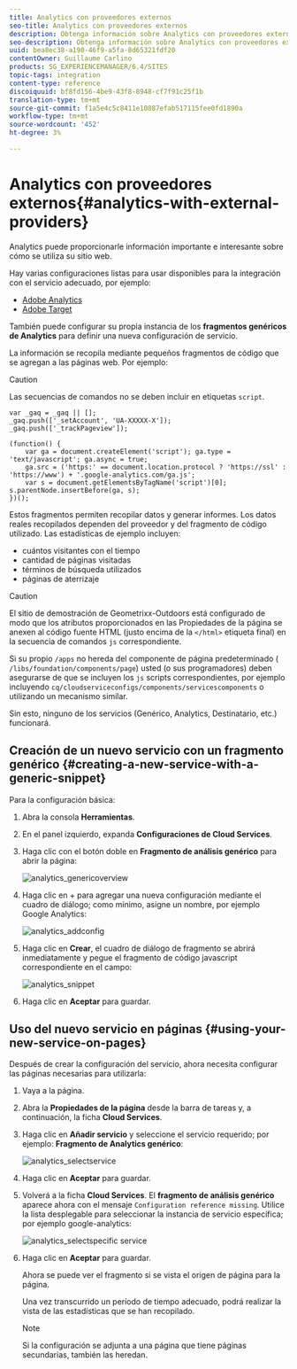 ```yaml
---
title: Analytics con proveedores externos
seo-title: Analytics con proveedores externos
description: Obtenga información sobre Analytics con proveedores externos.
seo-description: Obtenga información sobre Analytics con proveedores externos.
uuid: bea8ec38-a190-46f9-a5fa-8d65321fdf20
contentOwner: Guillaume Carlino
products: SG_EXPERIENCEMANAGER/6.4/SITES
topic-tags: integration
content-type: reference
discoiquuid: bf8fd156-4be9-43f8-8948-cf7f91c25f1b
translation-type: tm+mt
source-git-commit: f1a5e4c5c8411e10887efab517115fee0fd1890a
workflow-type: tm+mt
source-wordcount: '452'
ht-degree: 3%

---
```



# Analytics con proveedores externos{#analytics-with-external-providers}

Analytics puede proporcionarle información importante e interesante sobre cómo se utiliza su sitio web.

Hay varias configuraciones listas para usar disponibles para la integración con el servicio adecuado, por ejemplo:

* [Adobe Analytics](/help/sites-administering/adobeanalytics.md)
* [Adobe Target](/help/sites-administering/target.md)

También puede configurar su propia instancia de los **fragmentos genéricos de Analytics** para definir una nueva configuración de servicio.

La información se recopila mediante pequeños fragmentos de código que se agregan a las páginas web. Por ejemplo:

>[!CAUTION]
>
>Las secuencias de comandos no se deben incluir en etiquetas `script`.

```
var _gaq = _gaq || [];
_gaq.push(['_setAccount', 'UA-XXXXX-X']);
_gaq.push(['_trackPageview']);

(function() {
    var ga = document.createElement('script'); ga.type = 'text/javascript'; ga.async = true;
    ga.src = ('https:' == document.location.protocol ? 'https://ssl' : 'https://www') + '.google-analytics.com/ga.js';
    var s = document.getElementsByTagName('script')[0]; s.parentNode.insertBefore(ga, s);
})();
```

Estos fragmentos permiten recopilar datos y generar informes. Los datos reales recopilados dependen del proveedor y del fragmento de código utilizado. Las estadísticas de ejemplo incluyen:

* cuántos visitantes con el tiempo
* cantidad de páginas visitadas
* términos de búsqueda utilizados
* páginas de aterrizaje

>[!CAUTION]
>
>El sitio de demostración de Geometrixx-Outdoors está configurado de modo que los atributos proporcionados en las Propiedades de la página se anexen al código fuente HTML (justo encima de la `</html>` etiqueta final) en la secuencia de comandos `js` correspondiente.
>
>
>Si su propio `/apps` no hereda del componente de página predeterminado ( `/libs/foundation/components/page`) usted (o sus programadores) deben asegurarse de que se incluyen los `js` scripts correspondientes, por ejemplo incluyendo `cq/cloudserviceconfigs/components/servicescomponents` o utilizando un mecanismo similar.
>
>
>Sin esto, ninguno de los servicios (Genérico, Analytics, Destinatario, etc.) funcionará.

## Creación de un nuevo servicio con un fragmento genérico {#creating-a-new-service-with-a-generic-snippet}

Para la configuración básica:

1. Abra la consola **Herramientas**.

1. En el panel izquierdo, expanda **Configuraciones de Cloud Services**.

1. Haga clic con el botón doble en **Fragmento de análisis genérico** para abrir la página:

   ![analytics_genericoverview](assets/analytics_genericoverview.png)

1. Haga clic en + para agregar una nueva configuración mediante el cuadro de diálogo; como mínimo, asigne un nombre, por ejemplo Google Analytics:

   ![analytics_addconfig](assets/analytics_addconfig.png)

1. Haga clic en **Crear**, el cuadro de diálogo de fragmento se abrirá inmediatamente y pegue el fragmento de código javascript correspondiente en el campo:

   ![analytics_snippet](assets/analytics_snippet.png)

1. Haga clic en **Aceptar** para guardar.

## Uso del nuevo servicio en páginas {#using-your-new-service-on-pages}

Después de crear la configuración del servicio, ahora necesita configurar las páginas necesarias para utilizarla:

1. Vaya a la página.

1. Abra la **Propiedades de la página** desde la barra de tareas y, a continuación, la ficha **Cloud Services**.

1. Haga clic en **Añadir servicio** y seleccione el servicio requerido; por ejemplo: **Fragmento de Analytics genérico**:

   ![analytics_selectservice](assets/analytics_selectservice.png)

1. Haga clic en **Aceptar** para guardar.

1. Volverá a la ficha **Cloud Services**. El **fragmento de análisis genérico** aparece ahora con el mensaje `Configuration reference missing`. Utilice la lista desplegable para seleccionar la instancia de servicio específica; por ejemplo google-analytics:

   ![analytics_selectspecific service](assets/analytics_selectspecificservice.png)

1. Haga clic en **Aceptar** para guardar.

   Ahora se puede ver el fragmento si se vista el origen de página para la página.

   Una vez transcurrido un período de tiempo adecuado, podrá realizar la vista de las estadísticas que se han recopilado.

   >[!NOTE]
   >
   >Si la configuración se adjunta a una página que tiene páginas secundarias, también las heredan.

